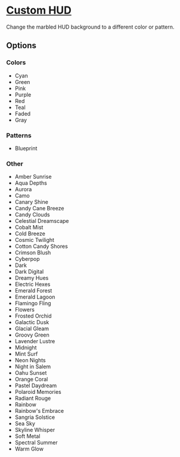 # [Custom HUD](https://www.mousehuntgame.com/preferences.php?tab=mousehunt-improved-settings#mousehunt-improved-settings-design-custom-hud)

Change the marbled HUD background to a different color or pattern.

## Options

### Colors

- Cyan
- Green
- Pink
- Purple
- Red
- Teal
- Faded
- Gray

### Patterns

- Blueprint

### Other

- Amber Sunrise
- Aqua Depths
- Aurora
- Camo
- Canary Shine
- Candy Cane Breeze
- Candy Clouds
- Celestial Dreamscape
- Cobalt Mist
- Cold Breeze
- Cosmic Twilight
- Cotton Candy Shores
- Crimson Blush
- Cyberpop
- Dark
- Dark Digital
- Dreamy Hues
- Electric Hexes
- Emerald Forest
- Emerald Lagoon
- Flamingo Fling
- Flowers
- Frosted Orchid
- Galactic Dusk
- Glacial Gleam
- Groovy Green
- Lavender Lustre
- Midnight
- Mint Surf
- Neon Nights
- Night in Salem
- Oahu Sunset
- Orange Coral
- Pastel Daydream
- Polaroid Memories
- Radiant Rouge
- Rainbow
- Rainbow's Embrace
- Sangria Solstice
- Sea Sky
- Skyline Whisper
- Soft Metal
- Spectral Summer
- Warm Glow
